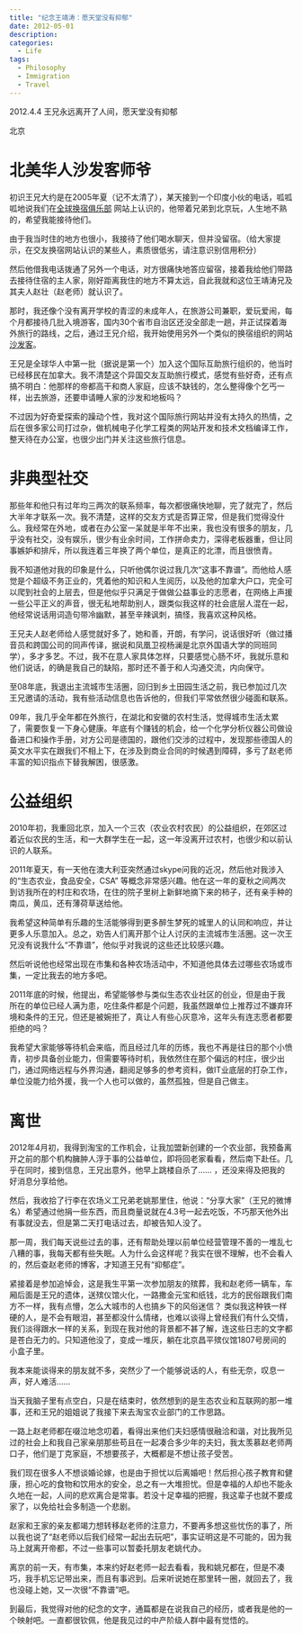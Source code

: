 ```yaml
---
title: "纪念王靖涛：愿天堂没有抑郁"
date: 2012-05-01
description: 
categories:
  - Life
tags:
  - Philosophy
  - Immigration
  - Travel
---
```



2012.4.4 王兄永远离开了人间，愿天堂没有抑郁

北京

# **北美华人沙发客师爷**

初识王兄大约是在2005年夏（记不太清了），某天接到一个印度小伙的电话，呱呱呱地说我们在[全球换宿俱乐部](http://www.hospitalityclub.org/) 网站上认识的，他带着兄弟到北京玩，人生地不熟的，希望我能接待他们。

由于我当时住的地方也很小，我接待了他们喝水聊天，但并没留宿。（给大家提示，在交友换宿网站认识的某些人，素质很低劣，请注意识别信用积分）

然后他借我电话拨通了另外一个电话，对方很痛快地答应留宿，接着我给他们带路去接待住宿的主人家，刚好距离我住的地方不算太远，自此我就和这位王靖涛兄及其夫人赵壮（赵老师）就认识了。

那时，我还像个没有离开学校的青涩的未成年人，在旅游公司兼职，爱玩爱闹，每个月都接待几批入境游客，国内30个省市自治区还没全部走一趟，并正试探着海外旅行的路线，之后，通过王兄介绍，我开始使用另外一个类似的换宿组织的网站 [沙发客](http://www.couchsurfing.org/)。

王兄是全球华人中第一批（据说是第一个）加入这个国际互助旅行组织的，他当时已经移民在加拿大。我不清楚这个异国交友互助旅行模式，感觉有些好奇，还有点搞不明白：他那样的帝都高干和商人家庭，应该不缺钱的，怎么整得像个乞丐一样，出去旅游，还要申请睡人家的沙发和地板吗？

不过因为好奇爱探索的躁动个性，我对这个国际旅行网站并没有太持久的热情，之后在很多家公司打过杂，做机械电子化学工程类的网站开发和技术文档编译工作，整天待在办公室，也很少出门并关注这些旅行信息。

# **非典型社交**

那些年和他只有过年均三两次的联系频率，每次都很痛快地聊，完了就完了，然后大半年才联系一次。我不清楚，这样的交友方式是否算正常，但是我们觉得没什么。我经常在外地，或者在办公室一呆就是半年不出来，我也没有很多的朋友，几乎没有社交，没有娱乐，很少有业余时间，工作拼命卖力，深得老板器重，但让同事嫉妒和排斥，所以我连着三年换了两个单位，是真正的北漂，而且很愤青。

我不知道他对我的印象是什么，只听他偶尔说过我几次“这事不靠谱”。而他给人感觉是个超级不务正业的，凭着他的知识和人生阅历，以及他的加拿大户口，完全可以爬到社会的上层去，但是他似乎只满足于做做公益事业的志愿者，在网络上声援一些公平正义的声音，很无私地帮助别人，跟类似我这样的社会底层人混在一起，他经常说话用词造句带冷幽默，甚至辛辣讽刺，搞怪，我喜欢这种风格。

王兄夫人赵老师给人感觉就好多了，她和善，开朗，有学问，说话很好听（做过播音员和跨国公司的同声传译，据说和凤凰卫视杨澜是北京外国语大学的同班同学），多才多艺。不过，我不在意人家具体怎样，只要感觉心肠不坏，我就乐意和他们说话，的确是我自己的缺陷，那时还不善于和人沟通交流，内向保守。

至08年底，我退出主流城市生活圈，回归到乡土田园生活之前，我已参加过几次王兄邀请的活动，我有些活动信息也告诉他的，但我们平常依然很少碰面和联系。

09年，我几乎全年都在外旅行，在湖北和安徽的农村生活，觉得城市生活太累了，需要恢复一下身心健康。年底有个赚钱的机会，给一个化学分析仪器公司做设备进口和操作手册，对方公司是德国的，跟他们交涉的过程中，发现那些德国人的英文水平实在跟我们不相上下，在涉及到商业合同的时候遇到障碍，多亏了赵老师丰富的知识指点下替我解困，很感激。

# **公益组织**

2010年初，我重回北京，加入一个三农（农业农村农民）的公益组织，在郊区过着近似农民的生活，和一大群学生在一起，这一年没离开过农村，也很少和以前认识的人联系。

2011年夏天，有一天他在澳大利亚突然通过skype问我的近况，然后他对我涉入的“生态农业，食品安全，CSA” 等概念非常感兴趣。他在这一年的夏秋之间两次到访我所在的村庄和农场，在住的院子里树上新鲜地摘下来的柿子，还有亲手种的南瓜，黄瓜，还有薄荷草送给他。

我希望这种简单有乐趣的生活能够得到更多醉生梦死的城里人的认同和响应，并让更多人乐意加入。总之，劝告人们离开那个让人讨厌的主流城市生活圈。这一次王兄没有说我什么“不靠谱”，他似乎对我说的这些还比较感兴趣。

然后听说他也经常出现在市集和各种农场活动中，不知道他具体去过哪些农场或市集，一定比我去的地方多吧。

2011年底的时候，他提出，希望能够参与类似生态农业社区的创业，但是由于我所在的单位已经人满为患，吃住条件都是个问题，我虽然跟单位上推荐过不嫌弃环境和条件的王兄，但还是被婉拒了，真让人有些心灰意冷，这年头有连志愿者都要拒绝的吗？

我希望大家能够等待机会来临，而且经过几年的历练，我也不再是往日的那个小愤青，初步具备创业能力，但需要等待时机，我依然住在那个偏远的村庄，很少出门，通过网络远程与外界沟通，翻阅足够多的参考资料，做IT业底层的打杂工作，单位没能力给外援，我一个人也可以做的，虽然孤独，但是自己做主。

# **离世**

2012年4月初，我得到淘宝的工作机会，让我加盟新创建的一个农业部，我预备离开之前的那个机构臃肿人浮于事的公益单位，即将回老家看看，然后南下赴任。几乎在同时，接到信息，王兄出意外，他早上跳楼自杀了…… ，还没来得及把我的好消息分享给他。

然后，我收拾了行李在农场义工兄弟老姚那里住，他说：“分享大家”（王兄的微博名）希望通过他捐一些东西，而且商量说就在4.3号一起去吃饭，不巧那天他外出有事就没去，但是第二天打电话过去，却被告知人没了。

那一周，我们每天说些过去的事，还有帮助处理以前单位经营管理不善的一堆乱七八糟的事，我每天都有些失眠。人为什么会这样呢？我实在很不理解，也不会看人的，然后查赵老师的博客，才知道王兄有“抑郁症”。

紧接着是参加追悼会，这是我生平第一次参加朋友的殡葬，我和赵老师一辆车，车厢后面是王兄的遗体，送殡仪馆火化，一路撒金元宝和纸钱，北方的民俗跟我们南方不一样，我有点懵，怎么大城市的人也搞乡下的风俗迷信？
类似我这种铁一样硬的人，是不会有眼泪，甚至都没什么情绪，也难以谈得上曾经我们有什么交情，我们淡得跟水一样的关系，到现在我对他的背景都不甚了解，连这些日志的文字都是苍白无力的。只知道他没了，变成一堆灰，躺在北京昌平殡仪馆1807号房间的小盒子里。

我本来能谈得来的朋友就不多，突然少了一个能够说话的人，有些无奈，叹息一声，好人难活……

当天我脑子里有点空白，只是在结束时，依然想到的是生态农业和互联网的那一堆事，还和王兄的姐姐说了我接下来去淘宝农业部门的工作思路。

一路上赵老师都在啜泣地念叨着，看得出来他们夫妇感情很融洽和谐，对比我所见过的社会上和我自己家亲朋那些苟且在一起凑合多少年的夫妇，我太羡慕赵老师两口子，他们是丁克家庭，不想要孩子，大概都是不想让孩子受苦。

我们现在很多人不想谈婚论嫁，也是由于担忧以后离婚吧！然后担心孩子教育和健康，担心吃的食物和饮用水的安全，总之有一大堆担忧。但是幸福的人却也不能永久地在一起，人间的悲欢离合是常事。若没十足幸福的把握，我这辈子也就不要成家了，以免给社会多制造一个悲剧。

赵家和王家的亲友都竭力想转移赵老师的注意力，不要再多想这些忧伤的事了，所以我也说了“赵老师以后我们经常一起出去玩吧”，事实证明这是不可能的，因为我马上就离开帝都，不过一些事可以暂委托朋友老姚代办。

离京的前一天，有市集，本来约好赵老师一起去看看，我和姚兄都在，但是不凑巧，我手机忘记带出来，而且有事迟到。后来听说她在那里转一圈，就回去了，我也没碰上她，又一次很“不靠谱”吧。

到最后，我觉得对他的纪念的文字，通篇都是在说我自己的经历，或者我是他的一个映射吧。一直都很钦佩，他是我见过的中产阶级人群中最有觉悟的。


